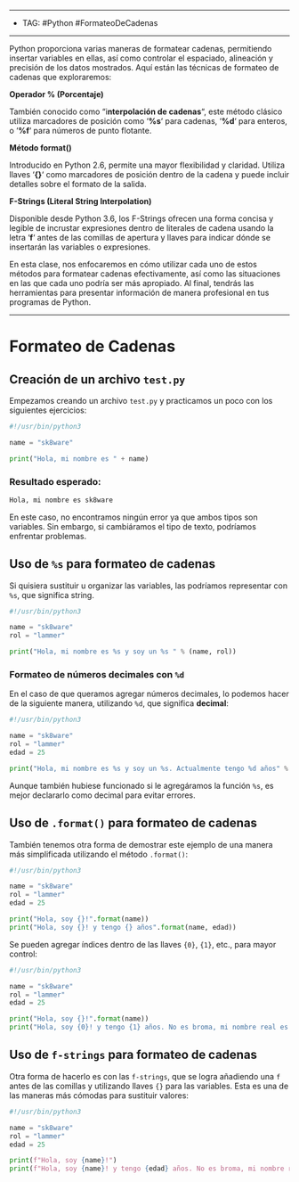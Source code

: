 
----
- TAG: #Python #FormateoDeCadenas 

-----
Python proporciona varias maneras de formatear cadenas, permitiendo insertar variables en ellas, así como controlar el espaciado, alineación y precisión de los datos mostrados. Aquí están las técnicas de formateo de cadenas que exploraremos:

**Operador % (Porcentaje)**

También conocido como “i**nterpolación de cadenas**“, este método clásico utiliza marcadores de posición como ‘**%s**‘ para cadenas, ‘**%d**‘ para enteros, o ‘**%f**‘ para números de punto flotante.

**Método format()**

Introducido en Python 2.6, permite una mayor flexibilidad y claridad. Utiliza llaves ‘**{}**‘ como marcadores de posición dentro de la cadena y puede incluir detalles sobre el formato de la salida.

**F-Strings (Literal String Interpolation)**

Disponible desde Python 3.6, los F-Strings ofrecen una forma concisa y legible de incrustar expresiones dentro de literales de cadena usando la letra ‘**f**‘ antes de las comillas de apertura y llaves para indicar dónde se insertarán las variables o expresiones.

En esta clase, nos enfocaremos en cómo utilizar cada uno de estos métodos para formatear cadenas efectivamente, así como las situaciones en las que cada uno podría ser más apropiado. Al final, tendrás las herramientas para presentar información de manera profesional en tus programas de Python.

----

# Formateo de Cadenas

## Creación de un archivo `test.py`

Empezamos creando un archivo `test.py` y practicamos un poco con los siguientes ejercicios:

```python
#!/usr/bin/python3  

name = "sk8ware" 

print("Hola, mi nombre es " + name)
```

### Resultado esperado:

```sh
Hola, mi nombre es sk8ware
```

En este caso, no encontramos ningún error ya que ambos tipos son variables. Sin embargo, si cambiáramos el tipo de texto, podríamos enfrentar problemas.

## Uso de `%s` para formateo de cadenas

Si quisiera sustituir u organizar las variables, las podríamos representar con `%s`, que significa string.

```python
#!/usr/bin/python3 

name = "sk8ware" 
rol = "lammer" 

print("Hola, mi nombre es %s y soy un %s " % (name, rol))
```

### Formateo de números decimales con `%d`

En el caso de que queramos agregar números decimales, lo podemos hacer de la siguiente manera, utilizando `%d`, que significa **decimal**:

```python
#!/usr/bin/python3 

name = "sk8ware" 
rol = "lammer" 
edad = 25  

print("Hola, mi nombre es %s y soy un %s. Actualmente tengo %d años" % (name, rol, edad))
```

Aunque también hubiese funcionado si le agregáramos la función `%s`, es mejor declararlo como decimal para evitar errores.

## Uso de `.format()` para formateo de cadenas

También tenemos otra forma de demostrar este ejemplo de una manera más simplificada utilizando el método `.format()`:

```python
#!/usr/bin/python3  

name = "sk8ware" 
rol = "lammer" 
edad = 25  

print("Hola, soy {}!".format(name))
print("Hola, soy {}! y tengo {} años".format(name, edad))
```

Se pueden agregar índices dentro de las llaves `{0}`, `{1}`, etc., para mayor control:

```python
#!/usr/bin/python3  

name = "sk8ware"
rol = "lammer" 
edad = 25  

print("Hola, soy {}!".format(name)) 
print("Hola, soy {0}! y tengo {1} años. No es broma, mi nombre real es {0}".format(name, edad))
```

## Uso de `f-strings` para formateo de cadenas

Otra forma de hacerlo es con las `f-strings`, que se logra añadiendo una `f` antes de las comillas y utilizando llaves `{}` para las variables. Esta es una de las maneras más cómodas para sustituir valores:

```python
#!/usr/bin/python3 

name = "sk8ware" 
rol = "lammer"
edad = 25   

print(f"Hola, soy {name}!")
print(f"Hola, soy {name}! y tengo {edad} años. No es broma, mi nombre real es {name}")
```